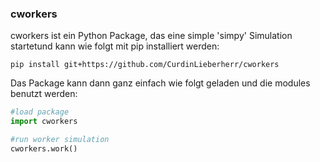 ### cworkers


cworkers ist ein Python Package, das eine simple 'simpy' Simulation startetund kann wie folgt mit pip installiert werden:

  ```pip install git+https://github.com/CurdinLieberherr/cworkers```

Das Package kann dann ganz einfach wie folgt geladen und die modules benutzt werden:

  ```Python
  #load package
  import cworkers

  #run worker simulation
  cworkers.work()
 ```

